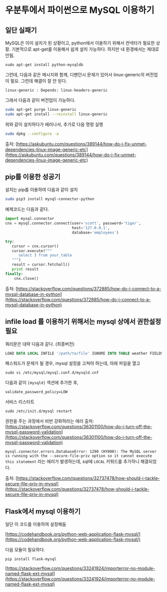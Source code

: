 # 우분투에서 파이썬으로 MySQL 이용하기

## 일단 실패기

MySQL은 이미 설치가 된 상황이고, python에서 이용하기 위해서 컨넥터가 필요한 상황.
기본적으로 apt-get를 이용해서 쉽게 설치 가능하다. 하지만 내 환경에서는 제대로 안됨.

```
sudo apt-get install python-mysqldb
```

그런데, 다음과 같은 메시지와 함께, 디펜던시 문제가 있어서 linux-generic의 버전업이 필요. 그런데 해결이 잘 안 된다.

```
linux-generic : Depends: linux-headers-generic
```

그래서 다음과 같이 버전업이 가능하다.

```bash
sudo apt-get purge linux-generic
sudo apt-get install --reinstall linux-generic
```

위와 같이 설치하다가 에러나서, 추가로 다음 명령 실행

```bash
sudo dpkg --configure -a
```

출처: [https://askubuntu.com/questions/389144/how-do-i-fix-unmet-dependencies-linux-image-generic-etc](https://askubuntu.com/questions/389144/how-do-i-fix-unmet-dependencies-linux-image-generic-etc)


## pip를 이용한 성공기

설치는 pip를 이용하여 다음과 같이 설치

```bash
sudo pip3 install mysql-connector-python
```

예제코드는 다음과 같다.

```python
import mysql.connector
cnx = mysql.connector.connect(user='scott', password='tiger',
                              host='127.0.0.1',
                              database='employees')

try:
   cursor = cnx.cursor()
   cursor.execute("""
      select 3 from your_table
   """)
   result = cursor.fetchall()
   print result
finally:
    cnx.close()
```

출처: [https://stackoverflow.com/questions/372885/how-do-i-connect-to-a-mysql-database-in-python](https://stackoverflow.com/questions/372885/how-do-i-connect-to-a-mysql-database-in-python)

## infile load 를 이용하기 위해서는 mysql 상에서 권한설정 필요

쿼리문은 대략 다음과 같다. (최종버전)
```sql
LOAD DATA LOCAL INFILE '/path/to/file' IGNORE INTO TABLE weather FIELDS TERMINATED BY ',' LINES TERMINATED BY '\n'
```

패스워드가 문제가 될 경우, mysql 설정을 고쳐야 하는데, 아래 파일을 열고

```
sudo vi /etc/mysql/mysql.conf.d/mysqld.cnf
```

다음과 같이 ```[mysqld]``` 섹션에 추가한 후,

```
validate_password_policy=LOW
```

서비스 리스타트

```
sudo /etc/init.d/mysql restart
```

권한을 주는 과정에서 비번 강화하라는 에러
출처: [https://stackoverflow.com/questions/36301100/how-do-i-turn-off-the-mysql-password-validation](https://stackoverflow.com/questions/36301100/how-do-i-turn-off-the-mysql-password-validation)

`mysql.connector.errors.DatabaseError: 1290 (HY000): The MySQL server is running with the --secure-file-priv option so it cannot execute this statement` 라는 에러가 발생하는데, sql에 ```LOCAL``` 키워드를 추가하니 해결되었다.

출처: [https://stackoverflow.com/questions/32737478/how-should-i-tackle-secure-file-priv-in-mysql](https://stackoverflow.com/questions/32737478/how-should-i-tackle-secure-file-priv-in-mysql)

## Flask에서 mysql 이용하기

일단 이 코드를 이용하여 설정해둠

[https://codehandbook.org/python-web-application-flask-mysql/](https://codehandbook.org/python-web-application-flask-mysql/)

다음 모듈이 필요하다.

```
pip install flask-mysql
```

[https://stackoverflow.com/questions/33241924/importerror-no-module-named-flask-ext-mysql](https://stackoverflow.com/questions/33241924/importerror-no-module-named-flask-ext-mysql)
